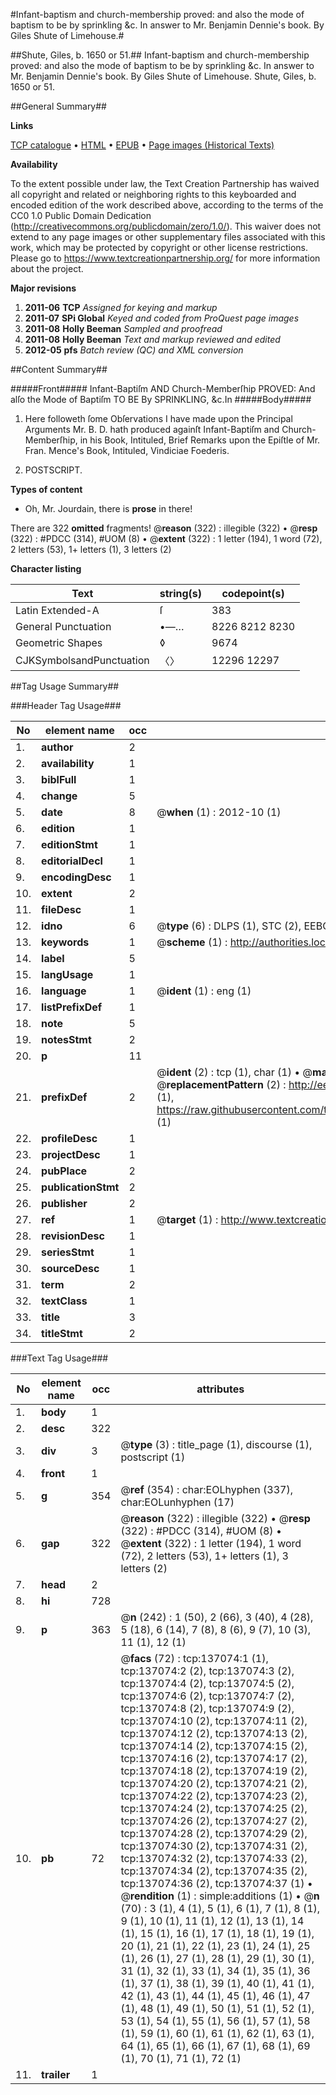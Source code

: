 #Infant-baptism and church-membership proved: and also the mode of baptism to be by sprinkling &c. In answer to Mr. Benjamin Dennie's book. By Giles Shute of Limehouse.#

##Shute, Giles, b. 1650 or 51.##
Infant-baptism and church-membership proved: and also the mode of baptism to be by sprinkling &c. In answer to Mr. Benjamin Dennie's book. By Giles Shute of Limehouse.
Shute, Giles, b. 1650 or 51.

##General Summary##

**Links**

[TCP catalogue](http://www.ota.ox.ac.uk/tcp/)  • 
[HTML](http://tei.it.ox.ac.uk/tcp/Texts-HTML/free/A93/A93239.html)  • 
[EPUB](http://tei.it.ox.ac.uk/tcp/Texts-EPUB/free/A93/A93239.epub) • 
[Page images (Historical Texts)](https://historicaltexts.jisc.ac.uk/eebo-99896840e)

**Availability**

To the extent possible under law, the Text Creation Partnership has waived all copyright and related or neighboring rights to this keyboarded and encoded edition of the work described above, according to the terms of the CC0 1.0 Public Domain Dedication (http://creativecommons.org/publicdomain/zero/1.0/). This waiver does not extend to any page images or other supplementary files associated with this work, which may be protected by copyright or other license restrictions. Please go to https://www.textcreationpartnership.org/ for more information about the project.

**Major revisions**

1. __2011-06__ __TCP__ *Assigned for keying and markup*
1. __2011-07__ __SPi Global__ *Keyed and coded from ProQuest page images*
1. __2011-08__ __Holly Beeman__ *Sampled and proofread*
1. __2011-08__ __Holly Beeman__ *Text and markup reviewed and edited*
1. __2012-05__ __pfs__ *Batch review (QC) and XML conversion*

##Content Summary##

#####Front#####
Infant-Baptiſm AND Church-Memberſhip PROVED: And alſo the Mode of Baptiſm TO BE By SPRINKLING, &c.In
#####Body#####

1. Here followeth ſome Obſervations I have made upon the Principal Arguments Mr. B. D. hath produced againſt Infant-Baptiſm and Church-Memberſhip, in his Book, Intituled, Brief Remarks upon the Epiſtle of Mr. Fran. Mence's Book, Intituled, Vindiciae Foederis.

1. POSTSCRIPT.

**Types of content**

  * Oh, Mr. Jourdain, there is **prose** in there!

There are 322 **omitted** fragments! 
 @__reason__ (322) : illegible (322)  •  @__resp__ (322) : #PDCC (314), #UOM (8)  •  @__extent__ (322) : 1 letter (194), 1 word (72), 2 letters (53), 1+ letters (1), 3 letters (2)

**Character listing**


|Text|string(s)|codepoint(s)|
|---|---|---|
|Latin Extended-A|ſ|383|
|General Punctuation|•—…|8226 8212 8230|
|Geometric Shapes|◊|9674|
|CJKSymbolsandPunctuation|〈〉|12296 12297|

##Tag Usage Summary##

###Header Tag Usage###

|No|element name|occ|attributes|
|---|---|---|---|
|1.|__author__|2||
|2.|__availability__|1||
|3.|__biblFull__|1||
|4.|__change__|5||
|5.|__date__|8| @__when__ (1) : 2012-10 (1)|
|6.|__edition__|1||
|7.|__editionStmt__|1||
|8.|__editorialDecl__|1||
|9.|__encodingDesc__|1||
|10.|__extent__|2||
|11.|__fileDesc__|1||
|12.|__idno__|6| @__type__ (6) : DLPS (1), STC (2), EEBO-CITATION (1), PROQUEST (1), VID (1)|
|13.|__keywords__|1| @__scheme__ (1) : http://authorities.loc.gov/ (1)|
|14.|__label__|5||
|15.|__langUsage__|1||
|16.|__language__|1| @__ident__ (1) : eng (1)|
|17.|__listPrefixDef__|1||
|18.|__note__|5||
|19.|__notesStmt__|2||
|20.|__p__|11||
|21.|__prefixDef__|2| @__ident__ (2) : tcp (1), char (1)  •  @__matchPattern__ (2) : ([0-9\-]+):([0-9IVX]+) (1), (.+) (1)  •  @__replacementPattern__ (2) : http://eebo.chadwyck.com/downloadtiff?vid=$1&page=$2 (1), https://raw.githubusercontent.com/textcreationpartnership/Texts/master/tcpchars.xml#$1 (1)|
|22.|__profileDesc__|1||
|23.|__projectDesc__|1||
|24.|__pubPlace__|2||
|25.|__publicationStmt__|2||
|26.|__publisher__|2||
|27.|__ref__|1| @__target__ (1) : http://www.textcreationpartnership.org/docs/. (1)|
|28.|__revisionDesc__|1||
|29.|__seriesStmt__|1||
|30.|__sourceDesc__|1||
|31.|__term__|2||
|32.|__textClass__|1||
|33.|__title__|3||
|34.|__titleStmt__|2||


###Text Tag Usage###

|No|element name|occ|attributes|
|---|---|---|---|
|1.|__body__|1||
|2.|__desc__|322||
|3.|__div__|3| @__type__ (3) : title_page (1), discourse (1), postscript (1)|
|4.|__front__|1||
|5.|__g__|354| @__ref__ (354) : char:EOLhyphen (337), char:EOLunhyphen (17)|
|6.|__gap__|322| @__reason__ (322) : illegible (322)  •  @__resp__ (322) : #PDCC (314), #UOM (8)  •  @__extent__ (322) : 1 letter (194), 1 word (72), 2 letters (53), 1+ letters (1), 3 letters (2)|
|7.|__head__|2||
|8.|__hi__|728||
|9.|__p__|363| @__n__ (242) : 1 (50), 2 (66), 3 (40), 4 (28), 5 (18), 6 (14), 7 (8), 8 (6), 9 (7), 10 (3), 11 (1), 12 (1)|
|10.|__pb__|72| @__facs__ (72) : tcp:137074:1 (1), tcp:137074:2 (2), tcp:137074:3 (2), tcp:137074:4 (2), tcp:137074:5 (2), tcp:137074:6 (2), tcp:137074:7 (2), tcp:137074:8 (2), tcp:137074:9 (2), tcp:137074:10 (2), tcp:137074:11 (2), tcp:137074:12 (2), tcp:137074:13 (2), tcp:137074:14 (2), tcp:137074:15 (2), tcp:137074:16 (2), tcp:137074:17 (2), tcp:137074:18 (2), tcp:137074:19 (2), tcp:137074:20 (2), tcp:137074:21 (2), tcp:137074:22 (2), tcp:137074:23 (2), tcp:137074:24 (2), tcp:137074:25 (2), tcp:137074:26 (2), tcp:137074:27 (2), tcp:137074:28 (2), tcp:137074:29 (2), tcp:137074:30 (2), tcp:137074:31 (2), tcp:137074:32 (2), tcp:137074:33 (2), tcp:137074:34 (2), tcp:137074:35 (2), tcp:137074:36 (2), tcp:137074:37 (1)  •  @__rendition__ (1) : simple:additions (1)  •  @__n__ (70) : 3 (1), 4 (1), 5 (1), 6 (1), 7 (1), 8 (1), 9 (1), 10 (1), 11 (1), 12 (1), 13 (1), 14 (1), 15 (1), 16 (1), 17 (1), 18 (1), 19 (1), 20 (1), 21 (1), 22 (1), 23 (1), 24 (1), 25 (1), 26 (1), 27 (1), 28 (1), 29 (1), 30 (1), 31 (1), 32 (1), 33 (1), 34 (1), 35 (1), 36 (1), 37 (1), 38 (1), 39 (1), 40 (1), 41 (1), 42 (1), 43 (1), 44 (1), 45 (1), 46 (1), 47 (1), 48 (1), 49 (1), 50 (1), 51 (1), 52 (1), 53 (1), 54 (1), 55 (1), 56 (1), 57 (1), 58 (1), 59 (1), 60 (1), 61 (1), 62 (1), 63 (1), 64 (1), 65 (1), 66 (1), 67 (1), 68 (1), 69 (1), 70 (1), 71 (1), 72 (1)|
|11.|__trailer__|1||
